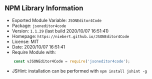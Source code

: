 ## NPM Library Information
* Exported Module Variable: `JSONEditor4Code`
* Package:  `jsoneditor4code`
* Version:  `1.1.29`   (last build 2020/10/07 16:51:41)
* Homepage: `https://niebert.github.io/JSONEditor4Code`
* License:  MIT
* Date:     2020/10/07 16:51:41
* Require Module with:
```javascript
    const vJSONEditor4Code = require('jsoneditor4code');
```
* JSHint: installation can be performed with `npm install jshint -g`
